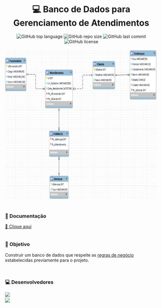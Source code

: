 <h1 align="center">💻 Banco de Dados para Gerenciamento de Atendimentos </h1>
<p align="center">
  <img alt="GitHub top language" src="https://img.shields.io/github/languages/top/gabryel-araujo/projeto-bd2?color=blue">
  <img alt="GitHub repo size" src="https://img.shields.io/github/repo-size/gabryel-araujo/projeto-bd2?color=blue">
  <img alt="GitHub last commit" src="https://img.shields.io/github/last-commit/gabryel-araujo/projeto-bd2?color=blue">
  <img alt="GitHub license" src="https://img.shields.io/github/license/gabryel-araujo/projeto-bd2?color=blue"><img>
</p>

<div align="center">
  <img src="./assets/preview.png" height="500" width="700"><br>
</div>

<div style="display: inline_block" ><br>
    <h3>📜 Documentação </h3>
    <a href="https://github.com/gabryel-araujo/projeto-bd2/blob/main/assets/Documenta%C3%A7%C3%A3o_Projeto_BD2.pdf">🔎 Clique aqui</a>
</div>

<div style="display: inline_block" ><br>
    <h3>📘 Objetivo</h3>
    <p>Construir um banco de dados que respeite as <a href="https://github.com/gabryel-araujo/projeto-bd2/blob/main/assets/Roteiro%20de%20projeto%20bd%20relacional%20vfinal.pdf">regras de negócio</a> estabelecidas previamente para o projeto.</p>
</div>

<div style="display: inline_block" ><br>
  <h3>💻 Desenvolvedores</h3>
  <a align="center" href="https://github.com/gabryel-araujo" target="_blank"><img  src="https://img.shields.io/badge/Gabryel_Araújo-000000?style=for-the-badge&logo=GitHub&logoColor=white" target="_blank"></a>
  <br>
  <a align="center" href="https://github.com/filipe-rds" target="_blank"><img  src="https://img.shields.io/badge/Filipe_Rodrigues-000000?style=for-the-badge&logo=GitHub&logoColor=white" target="_blank"></a>
</div>
